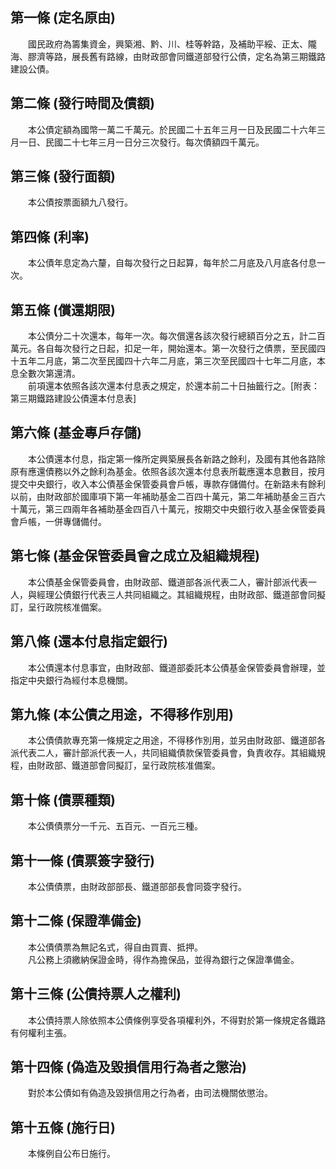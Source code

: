 第一條 (定名原由)
-----------------
　　國民政府為籌集資金，興築湘、黔、川、桂等幹路，及補助平綏、正太、隴海、膠濟等路，展長舊有路線，由財政部會同鐵道部發行公債，定名為第三期鐵路建設公債。  


第二條 (發行時間及債額)
-----------------------
　　本公債定額為國幣一萬二千萬元。於民國二十五年三月一日及民國二十六年三月一日、民國二十七年三月一日分三次發行。每次債額四千萬元。  


第三條 (發行面額)
-----------------
　　本公債按票面額九八發行。  


第四條 (利率)
-------------
　　本公債年息定為六釐，自每次發行之日起算，每年於二月底及八月底各付息一次。  


第五條 (償還期限)
-----------------
　　本公債分二十次還本，每年一次。每次償還各該次發行總額百分之五，計二百萬元。各自每次發行之日起，扣足一年，開始還本。第一次發行之債票，至民國四十五年二月底，第二次至民國四十六年二月底，第三次至民國四十七年二月底，本息全數次第還清。  
　　前項還本依照各該次還本付息表之規定，於還本前二十日抽籤行之。[附表：第三期鐵路建設公債還本付息表]  


第六條 (基金專戶存儲)
---------------------
　　本公債還本付息，指定第一條所定興築展長各新路之餘利，及國有其他各路除原有應還債務以外之餘利為基金。依照各該次還本付息表所載應還本息數目，按月提交中央銀行，收入本公債基金保管委員會戶帳，專款存儲備付。在新路未有餘利以前，由財政部於國庫項下第一年補助基金二百四十萬元，第二年補助基金三百六十萬元，第三四兩年各補助基金四百八十萬元，按期交中央銀行收入基金保管委員會戶帳，一併專儲備付。  


第七條 (基金保管委員會之成立及組織規程)
---------------------------------------
　　本公債基金保管委員會，由財政部、鐵道部各派代表二人，審計部派代表一人，與經理公債銀行代表三人共同組織之。其組織規程，由財政部、鐵道部會同擬訂，呈行政院核准備案。  


第八條 (還本付息指定銀行)
-------------------------
　　本公債還本付息事宜，由財政部、鐵道部委託本公債基金保管委員會辦理，並指定中央銀行為經付本息機關。  


第九條 (本公債之用途，不得移作別用)
-----------------------------------
　　本公債債款專充第一條規定之用途，不得移作別用，並另由財政部、鐵道部各派代表二人，審計部派代表一人，共同組織債款保管委員會，負責收存。其組織規程，由財政部、鐵道部會同擬訂，呈行政院核准備案。  


第十條 (債票種類)
-----------------
　　本公債債票分一千元、五百元、一百元三種。  


第十一條 (債票簽字發行)
-----------------------
　　本公債債票，由財政部部長、鐵道部部長會同簽字發行。  


第十二條 (保證準備金)
---------------------
　　本公債債票為無記名式，得自由買賣、抵押。  
　　凡公務上須繳納保證金時，得作為擔保品，並得為銀行之保證準備金。  


第十三條 (公債持票人之權利)
---------------------------
　　本公債持票人除依照本公債條例享受各項權利外，不得對於第一條規定各鐵路有何權利主張。  


第十四條 (偽造及毀損信用行為者之懲治)
-------------------------------------
　　對於本公債如有偽造及毀損信用之行為者，由司法機關依懲治。  


第十五條 (施行日)
-----------------
　　本條例自公布日施行。
